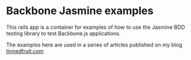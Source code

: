# Backbone Jasmine examples

This rails app is a container for examples of how to use the Jasmine BDD testing library to test Backbone.js applications.

The examples here are used in a series of articles published on my blog [tinnedfruit.com](http://tinnedfruit.com/2011/03/03/testing-backbone-apps-with-jasmine-sinon.html)